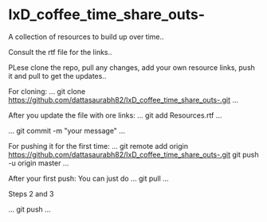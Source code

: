 # IxD_coffee_time_share_outs-
A collection of resources to build up over time.. 

Consult the rtf file for the links.. 

PLese clone the repo, pull any changes, add your own resource links, push it and pull to get the updates.. 

For cloning: 
...
git clone https://github.com/dattasaurabh82/IxD_coffee_time_share_outs-.git
...

After you update the file with ore links: 
...
git add Resources.rtf
...

...
git commit -m "your message"
...

For pushing it for the first time: 
...
git remote add origin https://github.com/dattasaurabh82/IxD_coffee_time_share_outs-.git
git push -u origin master
...


After your first push: 
You can just do 
...
git pull 
...

Steps 2 and 3

...
git push
...

